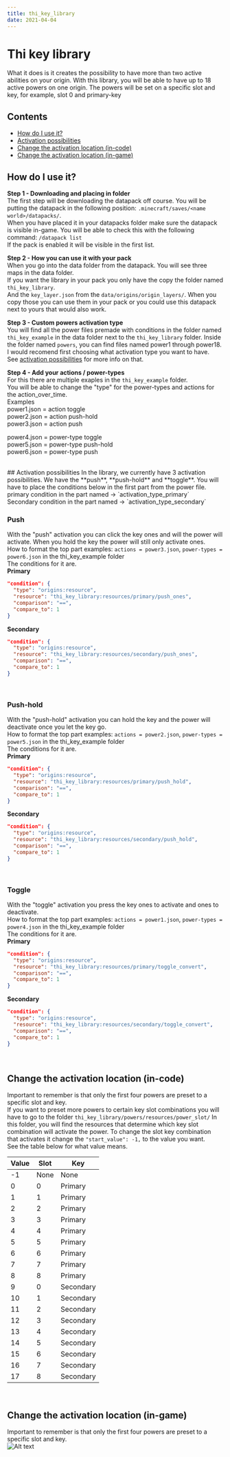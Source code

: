 ```yaml
---
title: thi_key_library
date: 2021-04-04
---
```


# Thi key library

What it does is it creates the possibility to have more than two active abilities on your origin. 
With this library, you will be able to have up to 18 active powers on one origin. 
The powers will be set on a specific slot and key, for example, slot 0 and primary-key

## Contents

* [How do I use it?](#how-do-i-use-it)
* [Activation possibilities](#activation-possibilities)
* [Change the activation location (in-code)](#change-the-activation-location-in-code)
* [Change the activation location (in-game)](#change-the-activation-location-in-game)



## How do I use it?

**Step 1 - Downloading and placing in folder** <br />
The first step will be downloading the datapack off course. You will be putting the datapack in the following position: 
`.minecraft/saves/<name world>/datapacks/`. <br />
When you have placed it in your datapacks folder make sure the datapack is visible in-game. 
You will be able to check this with the following command: `/datapack list` <br />
If the pack is enabled it will be visible in the first list. <br />

**Step 2 - How you can use it with your pack** <br />
When you go into the data folder from the datapack. You will see three maps in the data folder. <br />
If you want the library in your pack you only have the copy the folder named `thi_key_library`. <br />
And the `key_layer.json` from the `data/origins/origin_layers/`. When you copy those you can use
them in your pack or you could use this datapack next to yours that would also work. <br />

**Step 3 - Custom powers activation type** <br />
You will find all the power files premade with conditions in the folder named `thi_key_example` in the data folder next to the `thi_key_library` folder.
Inside the folder named `powers`, you can find files named power1 through power18. <br >
I would recomend first choosing what activation type you want to have. <br />
See [activation possibilities](#activation-possibilities) for more info on that. <br />

**Step 4 - Add your actions / power-types** <br />
For this there are multiple exaples in the `thi_key_example` folder. <br />
You will be able to change the "type" for the power-types and actions for the action_over_time.<br />
Examples <br/>
power1.json =  action toggle <br/>
power2.json =  action push-hold <br/>
power3.json =  action push <br/>

power4.json =  power-type toggle <br/>
power5.json =  power-type push-hold <br/>
power6.json =  power-type push

<br />
## Activation possibilities
In the library, we currently have 3 activation possibilities. We have the **push**, **push-hold** and **toggle**. 
You will have to place the conditions below in the first part from the power file. <br />
primary condition in the part named -> `activation_type_primary` <br />
Secondary condition in the part named -> `activation_type_secondary`

### Push 
With the "push" activation you can click the key ones and will the power will activate.
When you hold the key the power will still only activate ones. <br />
How to format the top part examples: `actions = power3.json`, `power-types = power6.json` in the thi_key_example folder <br />
The conditions for it are. <br />
**Primary**
```json
"condition": {
  "type": "origins:resource",
  "resource": "thi_key_library:resources/primary/push_ones",
  "comparison": "==",
  "compare_to": 1
}
```

**Secondary**
```json
"condition": {
  "type": "origins:resource",
  "resource": "thi_key_library:resources/secondary/push_ones",
  "comparison": "==",
  "compare_to": 1
}
```
<br />

### Push-hold 
With the "push-hold" activation you can hold the key and the power will deactivate once you let the key go. <br />
How to format the top part examples: `actions = power2.json`, `power-types = power5.json` in the thi_key_example folder<br />
The conditions for it are. <br />
**Primary**
```json
"condition": {
  "type": "origins:resource",
  "resource": "thi_key_library:resources/primary/push_hold",
  "comparison": "==",
  "compare_to": 1
}
```

**Secondary**
```json
"condition": {
  "type": "origins:resource",
  "resource": "thi_key_library:resources/secondary/push_hold",
  "comparison": "==",
  "compare_to": 1
}
```
<br />

### Toggle 
With the "toggle" activation you press the key ones to activate and ones to deactivate. <br />
How to format the top part examples: `actions = power1.json`, `power-types = power4.json` in the thi_key_example folder<br />
The conditions for it are. <br />
**Primary**
```json
"condition": {
  "type": "origins:resource",
  "resource": "thi_key_library:resources/primary/toggle_convert",
  "comparison": "==",
  "compare_to": 1
}
```

**Secondary**
```json
"condition": {
  "type": "origins:resource",
  "resource": "thi_key_library:resources/secondary/toggle_convert",
  "comparison": "==",
  "compare_to": 1
}
```
<br />

## Change the activation location (in-code)
Important to remember is that only the first four powers are preset to a specific slot and key. <br />
If you want to preset more powers to certain key slot combinations you will have to go to the folder `thi_key_library/powers/resources/power_slot/` 
In this folder, you will find the resources that determine which key slot combination will activate the power.
To change the slot key combination that activates it change the `"start_value": -1,` to the value you want. <br />
See the table below for what value means. <br />

Value | Slot | Key 
------|------|-----
-1 | None | None
0 | 0 | Primary
1 | 1 | Primary
2 | 2 | Primary
3 | 3 | Primary
4 | 4 | Primary
5 | 5 | Primary
6 | 6 | Primary
7 | 7 | Primary
8 | 8 | Primary
9 | 0 | Secondary
10 | 1 | Secondary
11 | 2 | Secondary
12 | 3 | Secondary
13 | 4 | Secondary
14 | 5 | Secondary
15 | 6 | Secondary
16 | 7 | Secondary
17 | 8 | Secondary

<br />

## Change the activation location (in-game)
Important to remember is that only the first four powers are preset to a specific slot and key. <br />
![Alt text](https://streamable.com/qvph6g "Optional title")




